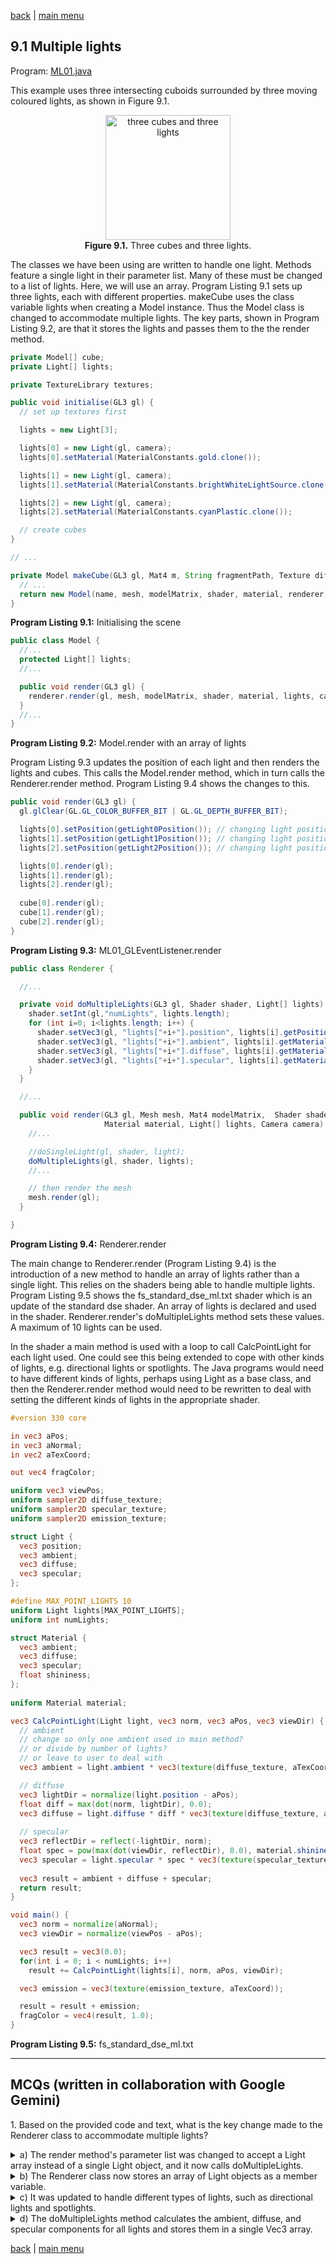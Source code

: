 [back](ch9.md) | [main menu](../README.md)
 
## 9.1 Multiple lights

Program: [ML01.java](/ch9_extras/ch9_1_multiple_lights)

This example uses three intersecting cuboids surrounded by three moving coloured lights, as shown in Figure 9.1.

<p align="center">
  <img src="ch9_img/ch9_1_multiple_lights.png" alt="three cubes and three lights" width="200"><br>
  <strong>Figure 9.1.</strong> Three cubes and three lights.
</p>

The classes we have been using are written to handle one light. Methods feature a single light in their parameter list. Many of these must be changed to a list of lights. Here, we will use an array. Program Listing 9.1 sets up three lights, each with different properties. makeCube uses the class variable lights when creating a Model instance. Thus the Model class is changed to accommodate multiple lights. The key parts, shown in Program Listing 9.2, are that it stores the lights and passes them to the the render method.

```java
private Model[] cube;
private Light[] lights;

private TextureLibrary textures;

public void initialise(GL3 gl) {
  // set up textures first

  lights = new Light[3];

  lights[0] = new Light(gl, camera);
  lights[0].setMaterial(MaterialConstants.gold.clone());

  lights[1] = new Light(gl, camera);
  lights[1].setMaterial(MaterialConstants.brightWhiteLightSource.clone());

  lights[2] = new Light(gl, camera);
  lights[2].setMaterial(MaterialConstants.cyanPlastic.clone());

  // create cubes
}

// ...

private Model makeCube(GL3 gl, Mat4 m, String fragmentPath, Texture diffuse, Texture specular, Texture emission) {
  // ...
  return new Model(name, mesh, modelMatrix, shader, material, renderer, lights, camera);
}
```

**Program Listing 9.1:** Initialising the scene

```java
public class Model {
  //...
  protected Light[] lights;
  //...

  public void render(GL3 gl) {
    renderer.render(gl, mesh, modelMatrix, shader, material, lights, camera);
  }
  //...
}
```

**Program Listing 9.2:** Model.render with an array of lights


Program Listing 9.3 updates the position of each light and then renders the lights and cubes. This calls the Model.render method, which in turn calls the Renderer.render method. Program Listing 9.4 shows the changes to this.

```java
public void render(GL3 gl) {
  gl.glClear(GL.GL_COLOR_BUFFER_BIT | GL.GL_DEPTH_BUFFER_BIT);

  lights[0].setPosition(getLight0Position()); // changing light position each frame
  lights[1].setPosition(getLight1Position()); // changing light position each frame
  lights[2].setPosition(getLight2Position()); // changing light position each frame

  lights[0].render(gl);
  lights[1].render(gl);
  lights[2].render(gl);
  
  cube[0].render(gl);
  cube[1].render(gl);
  cube[2].render(gl);
}
```

**Program Listing 9.3:** ML01_GLEventListener.render

```java
public class Renderer {

  //...

  private void doMultipleLights(GL3 gl, Shader shader, Light[] lights) {
    shader.setInt(gl,"numLights", lights.length);
    for (int i=0; i<lights.length; i++) {
      shader.setVec3(gl, "lights["+i+"].position", lights[i].getPosition());
      shader.setVec3(gl, "lights["+i+"].ambient", lights[i].getMaterial().getAmbient());
      shader.setVec3(gl, "lights["+i+"].diffuse", lights[i].getMaterial().getDiffuse());
      shader.setVec3(gl, "lights["+i+"].specular", lights[i].getMaterial().getSpecular());
    }
  }

  //...

  public void render(GL3 gl, Mesh mesh, Mat4 modelMatrix,  Shader shader, 
                     Material material, Light[] lights, Camera camera) {
    //...

    //doSingleLight(gl, shader, light);
    doMultipleLights(gl, shader, lights);
    //...

    // then render the mesh
    mesh.render(gl);
  }

}
```

**Program Listing 9.4:** Renderer.render

The main change to Renderer.render (Program Listing 9.4) is the introduction of a new method to handle an array of lights rather than a single light. This relies on the shaders being able to handle multiple lights. Program Listing 9.5 shows the fs_standard_dse_ml.txt shader which is an update of the standard dse shader. An array of lights is declared and used in the shader. Renderer.render's doMultipleLights method sets these values. A maximum of 10 lights can be used.

In the shader a main method is used with a loop to call CalcPointLight for each light used. One could see this being extended to cope with other kinds of lights, e.g. directional lights or spotlights. The Java programs would need to have different kinds of lights, perhaps using Light as a base class, and then the Renderer.render method would need to be rewritten to deal with setting the different kinds of lights in the appropriate shader.

```glsl
#version 330 core

in vec3 aPos;
in vec3 aNormal;
in vec2 aTexCoord;

out vec4 fragColor;

uniform vec3 viewPos;
uniform sampler2D diffuse_texture;
uniform sampler2D specular_texture;
uniform sampler2D emission_texture;

struct Light {
  vec3 position;
  vec3 ambient;
  vec3 diffuse;
  vec3 specular;
};

#define MAX_POINT_LIGHTS 10  
uniform Light lights[MAX_POINT_LIGHTS];
uniform int numLights;

struct Material {
  vec3 ambient;
  vec3 diffuse;
  vec3 specular;
  float shininess;
}; 
  
uniform Material material;

vec3 CalcPointLight(Light light, vec3 norm, vec3 aPos, vec3 viewDir) {
  // ambient
  // change so only one ambient used in main method?
  // or divide by number of lights?
  // or leave to user to deal with
  vec3 ambient = light.ambient * vec3(texture(diffuse_texture, aTexCoord)) * 1.0/float(numLights);

  // diffuse
  vec3 lightDir = normalize(light.position - aPos);  
  float diff = max(dot(norm, lightDir), 0.0);
  vec3 diffuse = light.diffuse * diff * vec3(texture(diffuse_texture, aTexCoord));
  
  // specular 
  vec3 reflectDir = reflect(-lightDir, norm);  
  float spec = pow(max(dot(viewDir, reflectDir), 0.0), material.shininess);
  vec3 specular = light.specular * spec * vec3(texture(specular_texture, aTexCoord));
 
  vec3 result = ambient + diffuse + specular;
  return result;
}

void main() {
  vec3 norm = normalize(aNormal);
  vec3 viewDir = normalize(viewPos - aPos);

  vec3 result = vec3(0.0);
  for(int i = 0; i < numLights; i++)
    result += CalcPointLight(lights[i], norm, aPos, viewDir); 

  vec3 emission = vec3(texture(emission_texture, aTexCoord));

  result = result + emission;
  fragColor = vec4(result, 1.0);
}
```

**Program Listing 9.5:** fs_standard_dse_ml.txt

---

## MCQs (written in collaboration with Google Gemini)

<p>1. Based on the provided code and text, what is the key change made to the Renderer class to accommodate multiple lights?</p>
<details>
<summary>a) The render method's parameter list was changed to accept a Light array instead of a single Light object, and it now calls doMultipleLights.</summary>
<p><b>Correct.</b> Program Listing 9.4 shows that the render method signature was updated from Light light to Light[] lights, and it now calls doMultipleLights while the previous doSingleLight call is commented out. This is the main change described in the text.</p>
</details>
<details>
<summary>b) The Renderer class now stores an array of Light objects as a member variable.</summary>
<p><b>Incorrect.</b> The Model class, not the Renderer, stores the Light array. The Renderer receives the array as a parameter to its render method.</p>
</details>
<details>
<summary>c) It was updated to handle different types of lights, such as directional lights and spotlights.</summary>
<p><b>Incorrect.</b> The text mentions this as a possible future extension, but the provided code for Renderer.render and doMultipleLights only shows how to handle an array of point lights.</p>
</details>
<details>
<summary>d) The doMultipleLights method calculates the ambient, diffuse, and specular components for all lights and stores them in a single Vec3 array.</summary>
<p><b>Incorrect.</b> The doMultipleLights method passes the properties of each light individually to the shader using a loop. The shader then sums the contributions from each light.</p>
</details>


[back](ch9.md) | [main menu](../README.md)